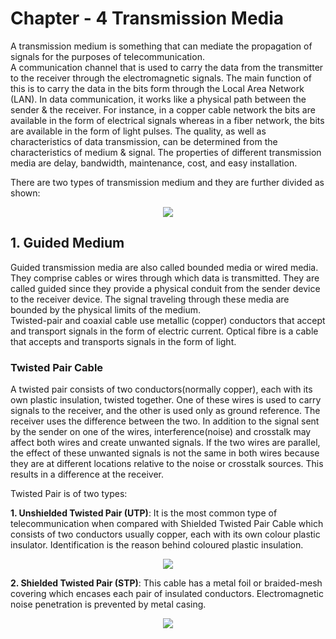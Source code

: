 # Chapter - 4 Transmission Media
A transmission medium is something that can mediate the propagation of signals for the purposes of telecommunication.\
A communication channel that is used to carry the data from the transmitter to the receiver through the electromagnetic signals. The main function of this is to carry the data in the bits form through the Local Area Network (LAN). In data communication, it works like a physical path between the sender & the receiver. For instance, in a copper cable network the bits are available in the form of electrical signals whereas in a fiber network, the bits are available in the form of light pulses. The quality, as well as characteristics of data transmission, can be determined from the characteristics of medium & signal. The properties of different transmission media are delay, bandwidth, maintenance, cost, and easy installation.

There are two types of transmission medium and they are further divided as shown:

<p text align="center"><img src="https://2.bp.blogspot.com/-E8JoKtDghuM/Wb4UARmOhKI/AAAAAAAABBI/BiLWG8-XwPEkG4_-q8n7rv1kk1NQLT6-wCLcBGAs/s1600/transmission-mediums.png" height="" width=""></p>

## 1. Guided Medium
Guided transmission media are also called bounded media or wired media. They comprise cables or wires through which data is transmitted. They are called guided since they provide a physical conduit from the sender device to the receiver device. The signal traveling through these media are bounded by the physical limits of the medium.\
Twisted-pair and coaxial cable use metallic (copper) conductors that accept and transport signals in the form of electric current. Optical fibre is a cable that accepts and transports signals in the form of light.

### Twisted Pair Cable
A twisted pair consists of two conductors(normally copper), each with its own plastic insulation, twisted together. One of these wires is used to carry signals to the receiver, and the other is used only as ground reference. The receiver uses the difference between the two. In addition to the signal sent by the sender on one of the wires, interference(noise) and crosstalk may affect both wires and create unwanted signals. If the two wires are parallel, the effect of these unwanted signals is not the same in both wires because they are at different locations relative to the noise or crosstalk sources. This results in a difference at the receiver.

Twisted Pair is of two types:

**1. Unshielded Twisted Pair (UTP)**: It is the most common type of telecommunication when compared with Shielded Twisted Pair Cable which consists of two conductors usually copper, each with its own colour plastic insulator. Identification is the reason behind coloured plastic insulation.

<p text align="center"><img src="https://www.studytonight.com/computer-networks/images/Figure15.jpg" height="" width=""></p>

**2. Shielded Twisted Pair (STP)**: This cable has a metal foil or braided-mesh covering which encases each pair of insulated conductors. Electromagnetic noise penetration is prevented by metal casing.

<p text align="center"><img src="https://www.studytonight.com/computer-networks/images/Figure16.jpg" height="" width=""></p>